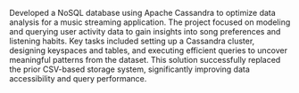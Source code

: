 Developed a NoSQL database using Apache Cassandra to optimize data analysis for a music streaming application. The project focused on modeling and querying user activity data to gain insights into song preferences and listening habits. Key tasks included setting up a Cassandra cluster, designing keyspaces and tables, and executing efficient queries to uncover meaningful patterns from the dataset. This solution successfully replaced the prior CSV-based storage system, significantly improving data accessibility and query performance.
